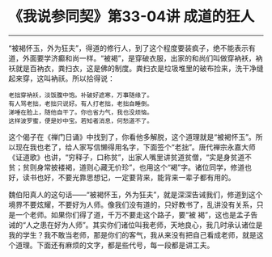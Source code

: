 # 《我说参同契》第33-04讲 成道的狂人

------

“被褐怀玉，外为狂夫”，得道的修行人，到了这个程度要装疯子，绝不能表示有道，外面要学济癫和尚一样。“被褐”，是穿破衣服，出家的和尚们叫做穿衲袄，衲袄就是百衲衣，粪扫衣，这是佛的制度。粪扫衣是垃圾堆里的破布捡来，洗干净缝起来穿，这叫衲祅。所以拾得说：

```
老拙穿衲袄，淡饭腹中饱。补破好遮寒，万事随缘了。
有人骂老拙，老拙只说好。有人打老拙，老拙自睡倒。
涕唾在脸上，随他自干了。你也省力气，我也没烦恼。
这样波罗蜜，便是妙中宝。若知者消息，何愁道不了。
```

这个偈子在《禅门日诵》中找到了，你看他多解脱，这个道理就是“被褐怀玉”。所以现在我也老了，给人家写信懒得用名字，下面签个“老拙”。唐代禅宗永嘉大师《证道歌》也讲，“穷释子，口称贫”，出家人嘴里讲贫道贫僧，“实是身贫道不贫；贫则身常披褛褐，道则心藏无价珍”，也用这个“褐”字。诸位同学，修道也好，读书也好，不要光靠思想记，一定要背来，能背来一辈子都有用的。

魏伯阳真人的这句话——“被褐怀玉，外为狂夫”，就是深深告诫我们，修道到这个境界不要炫耀，不要好为人师。像我们没有道的，只好教书了，乱讲没有关系，只是一个老师。如果你们得了道，千万不要走这个路子，要“被 褐”，这也是孟子告诫的“人之患在好为人师”。其实你们诸位叫我老师，天地良心，我几时承认诸位是我的学生？我不敢当老师，那是你们的客气，我从来没有把自己看成老师，就是这个道理。下面还有麻烦的文字，都是些代号，每一段都是讲工夫。